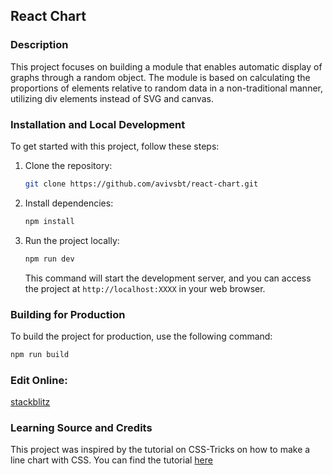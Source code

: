 ## React Chart

### Description

This project focuses on building a module that enables automatic display of graphs through a random object. The module is based on calculating the proportions of elements relative to random data in a non-traditional manner, utilizing div elements instead of SVG and canvas.

### Installation and Local Development

To get started with this project, follow these steps:

1. Clone the repository:

    ```bash
    git clone https://github.com/avivsbt/react-chart.git
    ```

2. Install dependencies:

    ```bash
    npm install
    ```

3. Run the project locally:

    ```bash
    npm run dev
    ```

   This command will start the development server, and you can access the project at `http://localhost:XXXX` in your web browser.

### Building for Production

To build the project for production, use the following command:

```bash
npm run build
```
### Edit Online:
[stackblitz](https://stackblitz.com/~/github.com/avivsbt/react-chart)

### Learning Source and Credits
This project was inspired by the tutorial on CSS-Tricks on how to make a line chart with CSS. You can find the tutorial [here](https://css-tricks.com/how-to-make-a-line-chart-with-css/)
